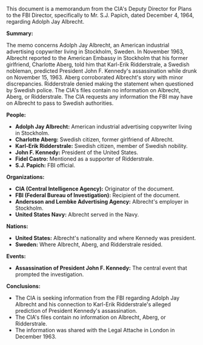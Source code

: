 This document is a memorandum from the CIA's Deputy Director for Plans to the FBI Director, specifically to Mr. S.J. Papich, dated December 4, 1964, regarding Adolph Jay Albrecht.

**Summary:**

The memo concerns Adolph Jay Albrecht, an American industrial advertising copywriter living in Stockholm, Sweden. In November 1963, Albrecht reported to the American Embassy in Stockholm that his former girlfriend, Charlotte Aberg, told him that Karl-Erik Ridderstrale, a Swedish nobleman, predicted President John F. Kennedy's assassination while drunk on November 15, 1963. Aberg corroborated Albrecht's story with minor discrepancies. Ridderstrale denied making the statement when questioned by Swedish police. The CIA's files contain no information on Albrecht, Aberg, or Ridderstrale. The CIA requests any information the FBI may have on Albrecht to pass to Swedish authorities.

**People:**

*   **Adolph Jay Albrecht:** American industrial advertising copywriter living in Stockholm.
*   **Charlotte Aberg:** Swedish citizen, former girlfriend of Albrecht.
*   **Karl-Erik Ridderstrale:** Swedish citizen, member of Swedish nobility.
*   **John F. Kennedy:** President of the United States.
*   **Fidel Castro:** Mentioned as a supporter of Ridderstrale.
*   **S.J. Papich:** FBI official.

**Organizations:**

*   **CIA (Central Intelligence Agency):** Originator of the document.
*   **FBI (Federal Bureau of Investigation):** Recipient of the document.
*   **Andersson and Lembke Advertising Agency:** Albrecht's employer in Stockholm.
*   **United States Navy:** Albrecht served in the Navy.

**Nations:**

*   **United States:** Albrecht's nationality and where Kennedy was president.
*   **Sweden:** Where Albrecht, Aberg, and Ridderstrale resided.

**Events:**

*   **Assassination of President John F. Kennedy:** The central event that prompted the investigation.

**Conclusions:**

*   The CIA is seeking information from the FBI regarding Adolph Jay Albrecht and his connection to Karl-Erik Ridderstrale's alleged prediction of President Kennedy's assassination.
*   The CIA's files contain no information on Albrecht, Aberg, or Ridderstrale.
*   The information was shared with the Legal Attache in London in December 1963.
